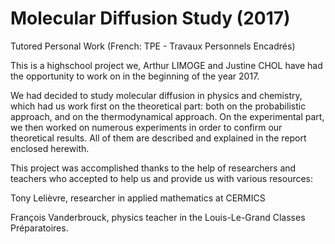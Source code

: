 # Molecular Diffusion Study (2017)
Tutored Personal Work (French: TPE - Travaux Personnels Encadrés)

This is a highschool project we, Arthur LIMOGE and Justine CHOL have had the opportunity to work on in the beginning of the year 2017.

We had decided to study molecular diffusion in physics and chemistry, which had us work first on the theoretical part:
both on the probabilistic approach, and on the thermodynamical approach.
On the experimental part, we then worked on numerous experiments in order to confirm our theoretical results. All of them are described
and explained in the report enclosed herewith.

This project was accomplished thanks to the help of researchers and teachers who accepted to help us and provide us with various resources:

Tony Lelièvre, researcher in applied mathematics at CERMICS

François Vanderbrouck, physics teacher in the Louis-Le-Grand Classes Préparatoires.
